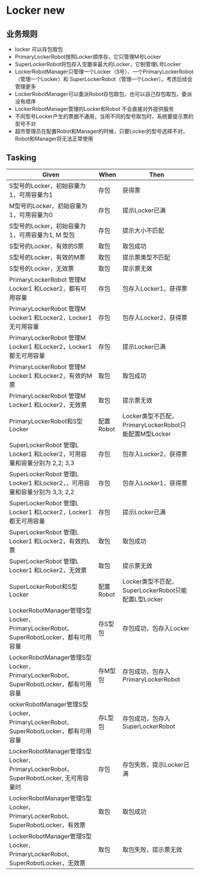 # Locker new

## 业务规则

- locker 可以存包取包
- PrimaryLockerRobot按照Locker顺序存，它只管理M号Locker
- SuperLockerRobot将包存入空置率最大的Locker，它制管理L号Locker
- LockerRobotManager只管理一个Locker（S号）、一个PrimaryLockerRobot（管理一个Locker）和 SuperLockerRobot（管理一个Locker）。考虑后续会管理更多
- LockerRobotManager可以委派Robot存包取包，也可以自己存包取包，委派没有顺序
- LockerRobotManager管理的Locker和Robot 不会直接对外提供服务
- 不同型号Locker产生的票据不通用，当用不同的型号取包时，系统要提示票的型号不对
- 超市管理员在配置Robot和Manager的时候，只要Locker的型号选择不对，Robot和Manager将无法正常使用

## Tasking

| Given                                                        | When      | Then                                                  |
| ------------------------------------------------------------ | --------- | ----------------------------------------------------- |
| S型号的Locker，初始容量为1，可用容量为1                      | 存包      | 获得票                                                |
| M型号的Locker，初始容量为1，可用容量为0                      | 存包      | 提示Locker已满                                        |
| S型号的Locker，初始容量为1，可用容量为1, M 型包              | 存包      | 提示大小不匹配                                        |
| S型号的Locker，有效的S票                                     | 取包      | 取包成功                                              |
| S型号的Locker，有效的M票                                     | 取包      | 提示票类型不匹配                                      |
| S型号的Locker，无效票                                        | 取包      | 提示票无效                                            |
| PrimaryLockerRobot 管理M Locker1 和Locker2，都有可用容量     | 存包      | 包存入Locker1，获得票                                 |
| PrimaryLockerRobot 管理M Locker1 和Locker2，Locker1无可用容量 | 存包      | 包存入Locker2，获得票                                 |
| PrimaryLockerRobot 管理M Locker1 和Locker2，Locker1都无可用容量 | 存包      | 提示Locker已满                                        |
| PrimaryLockerRobot 管理M Locker1 和Locker2，有效的M票        | 取包      | 取包成功                                              |
| PrimaryLockerRobot 管理M Locker1 和Locker2，无效票           | 取包      | 提示票无效                                            |
| PrimaryLockerRobot和S型Locker                                | 配置Robot | Locker类型不匹配，PrimaryLockerRobot只能配置M型Locker |
| SuperLockerRobot 管理L Locker1 和Locker2，可用容量和容量分别为 2,2; 3,3 | 存包      | 包存入Locker2，获得票                                 |
| SuperLockerRobot 管理L Locker1 和Locker2，，可用容量和容量分别为 3,3; 2,2 | 存包      | 包存入Locker1，获得票                                 |
| SuperLockerRobot 管理L Locker1 和Locker2，Locker1都无可用容量 | 存包      | 提示Locker已满                                        |
| SuperLockerRobot 管理L Locker1 和Locker2，有效的L票          | 取包      | 取包成功                                              |
| SuperLockerRobot 管理L Locker1 和Locker2，无效票             | 取包      | 提示票无效                                            |
| SuperLockerRobot和S型Locker                                  | 配置Robot | Locker类型不匹配，SuperLockerRobot只能配置L型Locker   |
| LockerRobotManager管理S型Locker、PrimaryLockerRobot、SuperRobotLocker，都有可用容量 | 存S型包   | 存包成功，包存入Locker                                |
| LockerRobotManager管理S型Locker、PrimaryLockerRobot、SuperRobotLocker，都有可用容量 | 存M型包   | 存包成功，包存入PrimaryLockerRobot                    |
| ockerRobotManager管理S型Locker、PrimaryLockerRobot、SuperRobotLocker，都有可用容量 | 存L型包   | 存包成功，包存入SuperLockerRobot                      |
| LockerRobotManager管理S型Locker、PrimaryLockerRobot、SuperRobotLocker, 无可用容量时 | 存包      | 存包失败，提示Locker已满                              |
| LockerRobotManager管理S型Locker、PrimaryLockerRobot、SuperRobotLocker，有效票 | 取包      | 取包成功                                              |
| LockerRobotManager管理S型Locker、PrimaryLockerRobot、SuperRobotLocker，无效票 | 取包      | 取包失败，提示票无效                                  |

